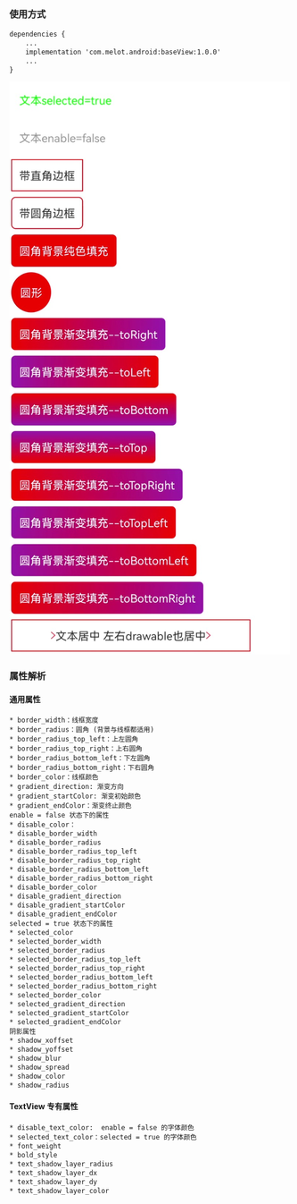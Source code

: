 ### 使用方式

```
dependencies {
    ...
    implementation 'com.melot.android:baseView:1.0.0'
    ...
}

```

![效果图](/pic/1.jpg)

### 属性解析

#### 通用属性

    * border_width：线框宽度
    * border_radius：圆角 (背景与线框都适用)
    * border_radius_top_left：上左圆角
    * border_radius_top_right：上右圆角
    * border_radius_bottom_left：下左圆角
    * border_radius_bottom_right：下右圆角
    * border_color：线框颜色
    * gradient_direction: 渐变方向
    * gradient_startColor: 渐变初始颜色
    * gradient_endColor：渐变终止颜色
    enable = false 状态下的属性
    * disable_color：
    * disable_border_width
    * disable_border_radius
    * disable_border_radius_top_left
    * disable_border_radius_top_right
    * disable_border_radius_bottom_left
    * disable_border_radius_bottom_right
    * disable_border_color
    * disable_gradient_direction
    * disable_gradient_startColor
    * disable_gradient_endColor
    selected = true 状态下的属性
    * selected_color
    * selected_border_width
    * selected_border_radius
    * selected_border_radius_top_left
    * selected_border_radius_top_right
    * selected_border_radius_bottom_left
    * selected_border_radius_bottom_right
    * selected_border_color
    * selected_gradient_direction
    * selected_gradient_startColor
    * selected_gradient_endColor
    阴影属性
    * shadow_xoffset
    * shadow_yoffset
    * shadow_blur
    * shadow_spread
    * shadow_color
    * shadow_radius

#### TextView 专有属性

    * disable_text_color:  enable = false 的字体颜色
    * selected_text_color：selected = true 的字体颜色
    * font_weight
    * bold_style
    * text_shadow_layer_radius
    * text_shadow_layer_dx
    * text_shadow_layer_dy
    * text_shadow_layer_color
